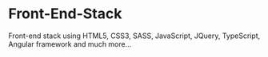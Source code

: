 # Front-End-Stack
Front-end stack using HTML5, CSS3, SASS, JavaScript, JQuery, TypeScript, Angular framework and much more...
